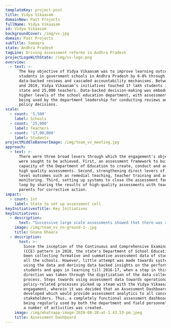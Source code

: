 ```yaml
---
templateKey: project-post
title: Vidya Vikaasam
domainNew: Past Projects
fullName: Vidya Vikaasam
id: Vidya Vikaasam
backgroundCover: /img/vv.jpg
domain: Past Projects
subTitle: Samagra
state: Andhra Pradesh
tagLine: Driving assessment reforms in Andhra Pradesh
projectLogoWithState: /img/vv-logo.png
overview:
  - text: >-
      The key objective of Vidya Vikaasam was to improve learning outcomes of
      students in government schools in Andhra Pradesh by 6-8% through
      data-backed reviews and cascaded accountability mechanisms. Between 2017
      and 2019, Vidya Vikaasam’s initiatives touched 17 lakh students in the
      state and 25,000 teachers. Data-backed decision-making was embedded in the
      higher levels of the school education department, with assessment data
      being used by the department leadership for conducting reviews and taking
      policy decisions.
scale:
  - count: '5,500'
    label: Schools
  - count: '25,000'
    label: Teachers
  - count: '17,00,000'
    label: Students
projectMiddleBannerImage: /img/team_vv_meeting.jpg
approach:
  - text: >-
      There were three broad levers through which the engagement's objectives
      were sought to be achieved. First, an assessment framework to build the
      capacity of the Department of Education to create, conduct and analyse
      high quality assessments. Second, strengthening direct levers of learning
      level outcomes such as remedial teaching, teacher training and academic
      monitoring. Third, setting up systems to close the assessment feedback
      loop by sharing the results of high-quality assessments with teachers and
      parents for corrective action.
impact:
  - count: 1st
    label: State to set up assessment cell
keyInitiativesTitle: Key Initiatives
keyInitiatives:
  - description:
      text: "Successive large scale assessments showed that there was a fall in the learning levels of students in the state as they progressed through their years in school. This was a problem that affected the lives of students adversely, and the state found it imperative that measures be taken to address this issue in the short term. Towards this end, it was decided that a remedial programme named Gnana Dhaara shall be launched. This was a summer remedial programme that was targeted at students transitioning from Class 5 to Class 6, and Class 9 to Class 10. Gnana Dhaara had three objectives. First, curbing dropouts. A dropout predictive model designed by Microsoft for the state of Andhra Pradesh analysed that 82% of all dropouts occur due to difficulties faced in being able to cope up academically.\_Second, developing an academic bridge programme for transitioning students. And third, engaging students productively during summer."
    image: /img/team_vv_on-ground-1-.jpg
    title: Gnana Dhaara
  - description:
      text: >-
        Since the inception of the Continuous and Comprehensive Examination
        (CCE) pattern in 2010, the state's Department of School Education had
        been collecting formative and summative assessment data of students from
        all the schools. However, little attempt was made towards systematically
        using the data and deriving data backed insights on the performance of
        students and gaps in learning till 2016-17, when a step in this
        direction was taken through the digitization of the data collection
        process. Steps towards using assessment data towards operational and
        policy-related processes picked up steam with the Vidya Vikaasam
        engagament, wherein it was decided that an Assessment Dashboard would be
        developed which would provide assessment analytics to all concerned
        stakeholders. Thus, a completely functional assessment dashboard that is
        being regularly used by both the department and field personnel towards
        a number of activities was created. 
    image: /img/whatsapp-image-2020-08-28-at-1.43.53-pm.jpeg
    title: Assessment Dashboard
---
```


